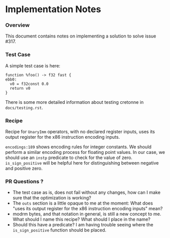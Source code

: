 # Implementation Notes

### Overview

This document contains notes on implementing a solution to solve issue #317.

### Test Case

A simple test case is here:

```
function %foo() -> f32 fast {
ebb0:
  v0 = f32const 0.0
  return v0
}
```

There is some more detailed information about testing cretonne in
`docs/testing.rst`.

### Recipe

Recipe for `UnaryImm` operators, with no declared register inputs, uses its
output register for the x86 instruction encoding inputs.

`encodings:189` shows encoding rules for integer constants. We should perform
a similar encoding process for floating point values. In our case, we should
use an `instp` predicate to check for the value of zero. `is_sign_positive`
will be helpful here for distinguishing between negative and positive zero.

### PR Questions ?

*  The test case as is, does not fail without any changes, how can I make sure
   that the optimization is working?
*  The `outs` section is a little opaque to me at the moment: What does "uses
   its output register for the x86 instruction encoding inputs" mean?
*  modrm bytes, and that notation in general, is still a new concept to me.
   What should I name this recipe? What should I place in the name?
*  Should this have a predicate? I am having trouble seeing where the
   `is_sign_positive` function should be placed.

